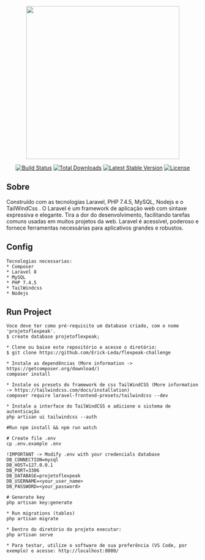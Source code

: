 <p align="center"><a href="https://laravel.com" target="_blank"><img src="https://raw.githubusercontent.com/laravel/art/master/logo-lockup/5%20SVG/2%20CMYK/1%20Full%20Color/laravel-logolockup-cmyk-red.svg" width="400"></a></p>

<p align="center">
<a href="https://travis-ci.org/laravel/framework"><img src="https://travis-ci.org/laravel/framework.svg" alt="Build Status"></a>
<a href="https://packagist.org/packages/laravel/framework"><img src="https://poser.pugx.org/laravel/framework/d/total.svg" alt="Total Downloads"></a>
<a href="https://packagist.org/packages/laravel/framework"><img src="https://poser.pugx.org/laravel/framework/v/stable.svg" alt="Latest Stable Version"></a>
<a href="https://packagist.org/packages/laravel/framework"><img src="https://poser.pugx.org/laravel/framework/license.svg" alt="License"></a>
</p>

## Sobre
    
Construído com as tecnologias Laravel, PHP 7.4.5, MySQL, Nodejs e o TailWindCss . O Laravel é um framework de aplicação web com sintaxe expressiva e elegante. Tira a dor do desenvolvimento, facilitando tarefas comuns usadas em muitos projetos da web. Laravel é acessível, poderoso e fornece ferramentas necessárias para aplicativos grandes e robustos.

## Config
    
    Tecnologias necessarias:
    * Composer
    * Laravel 8
    * MySQL
    * PHP 7.4.5
    * TailWindcss
    * Nodejs

## Run Project
    
    Voce deve ter como pré-requisito um database criado, com o nome 'projetoflexpeak'.
    $ create database projetoflexpeak;
    
    * Clone ou baixe este repositório e acesse o diretório:
    $ git clone https://github.com/Erick-Leda/flexpeak-challenge
    
    * Instale as dependências (More information -> https://getcomposer.org/download/)
    composer install
    
    * Instale os presets do framework de css TailWindCSS (More information -> https://tailwindcss.com/docs/installation)
    composer require laravel-frontend-presets/tailwindcss --dev
    
    * Instale a interface do TailWindCSS e adicione o sistema de autenticação
    php artisan ui tailwindcss --auth
    
    #Run npm install && npm run watch
    
    # Create file .env
    cp .env.example .env

    !IMPORTANT -> Modify .env with your credencials database
    DB_CONNECTION=mysql
    DB_HOST=127.0.0.1
    DB_PORT=3306
    DB_DATABASE=projetoflexpeak
    DB_USERNAME=<your_user_name>
    DB_PASSWORD=<your_password>
    
    # Generate key
    php artisan key:generate
    
    * Run migrations (tables)
    php artisan migrate
    
    * Dentro do diretório do projeto executar:
    php artisan serve

    * Para testar, utilize o software de sua preferência (VS Code, por exemplo) e acesse: http://localhost:8000/

